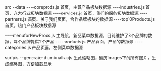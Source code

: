 src
--data
----coreprods.js              首页，主营产品板块数据源
----industries.js             首页，八大行业板块数据源
----services.js               首页，我们的服务板块数据源
----partners.js               首页、关于我们页面，合作品牌板块的数据源
----top10Products.js          首页，热门产品板块数据源

----menuforNewProds.js        主导航，新品菜单数据源，目前维护了3个品牌的数据，每个品牌提供2个产品
----products.js               产品页面，产品的数据源
----categories.js             产品页面，左侧菜单数据源


scripts
--generate-thumbnails.cjs  生成缩略图，遍历images下的所有图片，生成缩略图，方便加载显示

